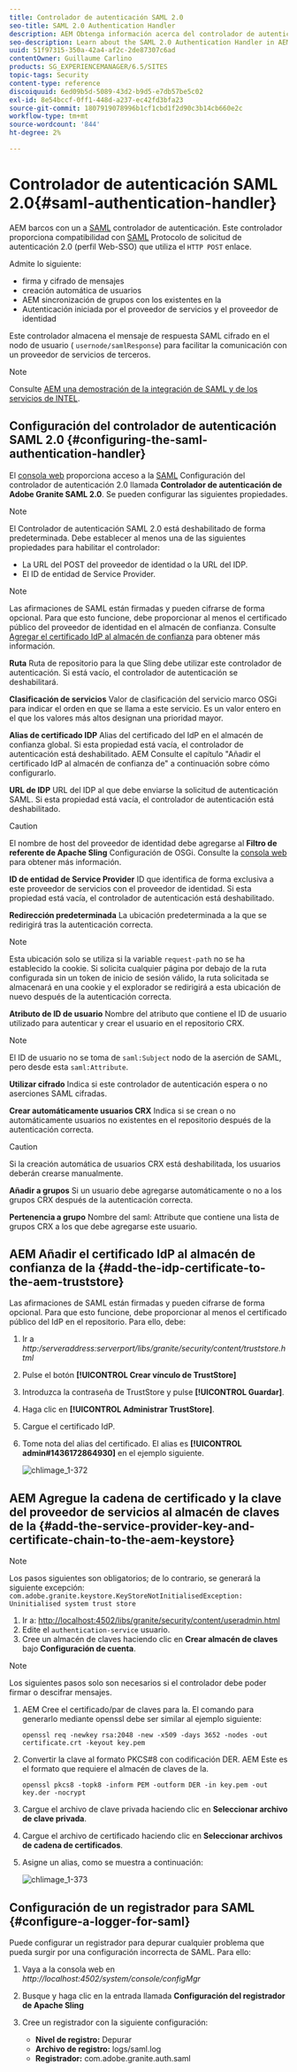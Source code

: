```yaml
---
title: Controlador de autenticación SAML 2.0
seo-title: SAML 2.0 Authentication Handler
description: AEM Obtenga información acerca del controlador de autenticación SAML 2.0 en la documentación de.
seo-description: Learn about the SAML 2.0 Authentication Handler in AEM.
uuid: 51f97315-350a-42a4-af2c-2de87307c6ad
contentOwner: Guillaume Carlino
products: SG_EXPERIENCEMANAGER/6.5/SITES
topic-tags: Security
content-type: reference
discoiquuid: 6ed09b5d-5089-43d2-b9d5-e7db57be5c02
exl-id: 8e54bccf-0ff1-448d-a237-ec42fd3bfa23
source-git-commit: 1807919078996b1cf1cbd1f2d90c3b14cb660e2c
workflow-type: tm+mt
source-wordcount: '844'
ht-degree: 2%

---
```


# Controlador de autenticación SAML 2.0{#saml-authentication-handler}

AEM barcos con un a [SAML](https://saml.xml.org/saml-specifications) controlador de autenticación. Este controlador proporciona compatibilidad con [SAML](https://saml.xml.org/saml-specifications) Protocolo de solicitud de autenticación 2.0 (perfil Web-SSO) que utiliza el `HTTP POST` enlace.

Admite lo siguiente:

* firma y cifrado de mensajes
* creación automática de usuarios
* AEM sincronización de grupos con los existentes en la
* Autenticación iniciada por el proveedor de servicios y el proveedor de identidad

Este controlador almacena el mensaje de respuesta SAML cifrado en el nodo de usuario ( `usernode/samlResponse`) para facilitar la comunicación con un proveedor de servicios de terceros.

>[!NOTE]
>
>Consulte [AEM una demostración de la integración de SAML y de los servicios de INTEL](https://experienceleague.adobe.com/docs/experience-cloud-kcs/kbarticles/KA-17481.html?lang=es).

## Configuración del controlador de autenticación SAML 2.0 {#configuring-the-saml-authentication-handler}

El [consola web](/help/sites-deploying/configuring-osgi.md) proporciona acceso a la [SAML](https://saml.xml.org/saml-specifications) Configuración del controlador de autenticación 2.0 llamada **Controlador de autenticación de Adobe Granite SAML 2.0**. Se pueden configurar las siguientes propiedades.

>[!NOTE]
>
>El Controlador de autenticación SAML 2.0 está deshabilitado de forma predeterminada. Debe establecer al menos una de las siguientes propiedades para habilitar el controlador:
>
>* La URL del POST del proveedor de identidad o la URL del IDP.
>* El ID de entidad de Service Provider.
>

>[!NOTE]
>
>Las afirmaciones de SAML están firmadas y pueden cifrarse de forma opcional. Para que esto funcione, debe proporcionar al menos el certificado público del proveedor de identidad en el almacén de confianza. Consulte [Agregar el certificado IdP al almacén de confianza](/help/sites-administering/saml-2-0-authenticationhandler.md#add-the-idp-certificate-to-the-aem-truststore) para obtener más información.

**Ruta** Ruta de repositorio para la que Sling debe utilizar este controlador de autenticación. Si está vacío, el controlador de autenticación se deshabilitará.

**Clasificación de servicios** Valor de clasificación del servicio marco OSGi para indicar el orden en que se llama a este servicio. Es un valor entero en el que los valores más altos designan una prioridad mayor.

**Alias de certificado IDP** Alias del certificado del IdP en el almacén de confianza global. Si esta propiedad está vacía, el controlador de autenticación está deshabilitado. AEM Consulte el capítulo &quot;Añadir el certificado IdP al almacén de confianza de&quot; a continuación sobre cómo configurarlo.

**URL de IDP** URL del IDP al que debe enviarse la solicitud de autenticación SAML. Si esta propiedad está vacía, el controlador de autenticación está deshabilitado.

>[!CAUTION]
>
>El nombre de host del proveedor de identidad debe agregarse al **Filtro de referente de Apache Sling** Configuración de OSGi. Consulte la [consola web](/help/sites-deploying/configuring-osgi.md) para obtener más información.

**ID de entidad de Service Provider** ID que identifica de forma exclusiva a este proveedor de servicios con el proveedor de identidad. Si esta propiedad está vacía, el controlador de autenticación está deshabilitado.

**Redirección predeterminada** La ubicación predeterminada a la que se redirigirá tras la autenticación correcta.

>[!NOTE]
>
>Esta ubicación solo se utiliza si la variable `request-path` no se ha establecido la cookie. Si solicita cualquier página por debajo de la ruta configurada sin un token de inicio de sesión válido, la ruta solicitada se almacenará en una cookie
>y el explorador se redirigirá a esta ubicación de nuevo después de la autenticación correcta.

**Atributo de ID de usuario** Nombre del atributo que contiene el ID de usuario utilizado para autenticar y crear el usuario en el repositorio CRX.

>[!NOTE]
>
>El ID de usuario no se toma de `saml:Subject` nodo de la aserción de SAML, pero desde esta `saml:Attribute`.

**Utilizar cifrado** Indica si este controlador de autenticación espera o no aserciones SAML cifradas.

**Crear automáticamente usuarios CRX** Indica si se crean o no automáticamente usuarios no existentes en el repositorio después de la autenticación correcta.

>[!CAUTION]
>
>Si la creación automática de usuarios CRX está deshabilitada, los usuarios deberán crearse manualmente.

**Añadir a grupos** Si un usuario debe agregarse automáticamente o no a los grupos CRX después de la autenticación correcta.

**Pertenencia a grupo** Nombre del saml: Attribute que contiene una lista de grupos CRX a los que debe agregarse este usuario.

## AEM Añadir el certificado IdP al almacén de confianza de la {#add-the-idp-certificate-to-the-aem-truststore}

Las afirmaciones de SAML están firmadas y pueden cifrarse de forma opcional. Para que esto funcione, debe proporcionar al menos el certificado público del IdP en el repositorio. Para ello, debe:

1. Ir a *http:/serveraddress:serverport/libs/granite/security/content/truststore.html*
1. Pulse el botón **[!UICONTROL Crear vínculo de TrustStore]**
1. Introduzca la contraseña de TrustStore y pulse **[!UICONTROL Guardar]**.
1. Haga clic en **[!UICONTROL Administrar TrustStore]**.
1. Cargue el certificado IdP.
1. Tome nota del alias del certificado. El alias es **[!UICONTROL admin#1436172864930]** en el ejemplo siguiente.

   ![chlimage_1-372](assets/chlimage_1-372.png)

## AEM Agregue la cadena de certificado y la clave del proveedor de servicios al almacén de claves de la {#add-the-service-provider-key-and-certificate-chain-to-the-aem-keystore}

>[!NOTE]
>
>Los pasos siguientes son obligatorios; de lo contrario, se generará la siguiente excepción: `com.adobe.granite.keystore.KeyStoreNotInitialisedException: Uninitialised system trust store`

1. Ir a: [http://localhost:4502/libs/granite/security/content/useradmin.html](http://localhost:4502/libs/granite/security/content/useradmin.html)
1. Edite el `authentication-service` usuario.
1. Cree un almacén de claves haciendo clic en **Crear almacén de claves** bajo **Configuración de cuenta**.

>[!NOTE]
>
>Los siguientes pasos solo son necesarios si el controlador debe poder firmar o descifrar mensajes.

1. AEM Cree el certificado/par de claves para la. El comando para generarlo mediante openssl debe ser similar al ejemplo siguiente:

   `openssl req -newkey rsa:2048 -new -x509 -days 3652 -nodes -out certificate.crt -keyout key.pem`

1. Convertir la clave al formato PKCS#8 con codificación DER. AEM Este es el formato que requiere el almacén de claves de la.

   `openssl pkcs8 -topk8 -inform PEM -outform DER -in key.pem -out key.der -nocrypt`

1. Cargue el archivo de clave privada haciendo clic en **Seleccionar archivo de clave privada**.
1. Cargue el archivo de certificado haciendo clic en **Seleccionar archivos de cadena de certificados**.
1. Asigne un alias, como se muestra a continuación:

   ![chlimage_1-373](assets/chlimage_1-373.png)

## Configuración de un registrador para SAML {#configure-a-logger-for-saml}

Puede configurar un registrador para depurar cualquier problema que pueda surgir por una configuración incorrecta de SAML. Para ello:

1. Vaya a la consola web en *http://localhost:4502/system/console/configMgr*
1. Busque y haga clic en la entrada llamada **Configuración del registrador de Apache Sling**
1. Cree un registrador con la siguiente configuración:

   * **Nivel de registro:** Depurar
   * **Archivo de registro:** logs/saml.log
   * **Registrador:** com.adobe.granite.auth.saml
